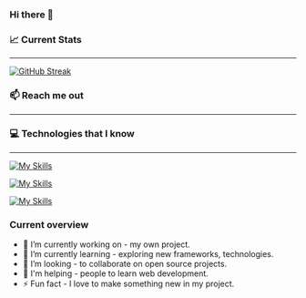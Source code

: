 ### Hi there 👋

### 📈 Current Stats
<hr />
<a href="https://git.io/streak-stats"><img src="https://github-readme-streak-stats.herokuapp.com?user=gfaruk02&theme=radical" alt="GitHub Streak" /></a>

### 📫 Reach me out
<hr />


### 💻 Technologies that I know
<hr />

[![My Skills](https://skillicons.dev/icons?i=html,css,tailwind,materialui,js)](https://skillicons.dev)

[![My Skills](https://skillicons.dev/icons?i=react,bootstrap,express,nodejs,mongodb)](https://skillicons.dev)

[![My Skills](https://skillicons.dev/icons?i=vscode,github,figma)](https://skillicons.dev)

### Current overview

- 🔭 I’m currently working on - my own project.
- 🌱 I’m currently learning - exploring new frameworks, technologies.
- 👯 I’m looking - to collaborate on open source projects.
- 🤔 I'm helping - people to learn web development.
- ⚡ Fun fact - I love to make something new in my project.
